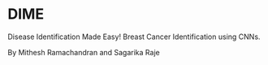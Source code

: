# DIME
Disease Identification Made Easy!
Breast Cancer Identification using CNNs.



By Mithesh Ramachandran and Sagarika Raje
